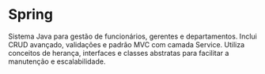 # Spring
Sistema Java para gestão de funcionários, gerentes e departamentos. Inclui CRUD avançado, validações e padrão MVC com camada Service. Utiliza conceitos de herança, interfaces e classes abstratas para facilitar a manutenção e escalabilidade.
